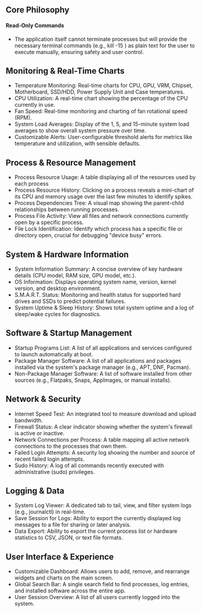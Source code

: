 ## Core Philosophy

#### Read-Only Commands
- The application itself cannot terminate processes but will provide the necessary terminal commands (e.g., kill -15 <PID>) as plain text for the user to execute manually, ensuring safety and user control.

## Monitoring & Real-Time Charts

- Temperature Monitoring: Real-time charts for CPU, GPU, VRM, Chipset, Motherboard, SSD/HDD, Power Supply Unit and Case temperatures.
- CPU Utilization: A real-time chart showing the percentage of the CPU currently in use.
- Fan Speed: Real-time monitoring and charting of fan rotational speed (RPM).
- System Load Averages: Display of the 1, 5, and 15-minute system load averages to show overall system pressure over time.
- Customizable Alerts: User-configurable threshold alerts for metrics like temperature and utilization, with sensible defaults.

## Process & Resource Management
- Process Resource Usage: A table displaying all of the resources used by each process
- Process Resource History: Clicking on a process reveals a mini-chart of its CPU and memory usage over the last few minutes to identify spikes.
- Process Dependencies Tree: A visual map showing the parent-child relationships between running processes.
- Process File Activity: View all files and network connections currently open by a specific process.
- File Lock Identification: Identify which process has a specific file or directory open, crucial for debugging "device busy" errors.

## System & Hardware Information

- System Information Summary: A concise overview of key hardware details (CPU model, RAM size, GPU model, etc.).
- OS Information: Displays operating system name, version, kernel version, and desktop environment.
- S.M.A.R.T. Status: Monitoring and health status for supported hard drives and SSDs to predict potential failures.
- System Uptime & Sleep History: Shows total system uptime and a log of sleep/wake cycles for diagnostics.

## Software & Startup Management

- Startup Programs List: A list of all applications and services configured to launch automatically at boot.
- Package Manager Software: A list of all applications and packages installed via the system's package manager (e.g., APT, DNF, Pacman).
- Non-Package Manager Software: A list of software installed from other sources (e.g., Flatpaks, Snaps, AppImages, or manual installs).

## Network & Security

- Internet Speed Test: An integrated tool to measure download and upload bandwidth.
- Firewall Status: A clear indicator showing whether the system's firewall is active or inactive.
- Network Connections per Process: A table mapping all active network connections to the processes that own them.
- Failed Login Attempts: A security log showing the number and source of recent failed login attempts.
- Sudo History: A log of all commands recently executed with administrative (sudo) privileges.

## Logging & Data

- System Log Viewer: A dedicated tab to tail, view, and filter system logs (e.g., journalctl) in real-time.
- Save Session for Logs: Ability to export the currently displayed log messages to a file for sharing or later analysis.
- Data Export: Ability to export the current process list or hardware statistics to CSV, JSON, or text file formats.

## User Interface & Experience

- Customizable Dashboard: Allows users to add, remove, and rearrange widgets and charts on the main screen.
- Global Search Bar: A single search field to find processes, log entries, and installed software across the entire app.
- User Session Overview: A list of all users currently logged into the system.